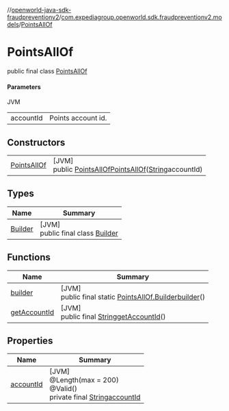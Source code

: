 //[openworld-java-sdk-fraudpreventionv2](../../../index.md)/[com.expediagroup.openworld.sdk.fraudpreventionv2.models](../index.md)/[PointsAllOf](index.md)

# PointsAllOf

public final class [PointsAllOf](index.md)

#### Parameters

JVM

| | |
|---|---|
| accountId | Points account id. |

## Constructors

| | |
|---|---|
| [PointsAllOf](-points-all-of.md) | [JVM]<br>public [PointsAllOf](index.md)[PointsAllOf](-points-all-of.md)([String](https://docs.oracle.com/javase/8/docs/api/java/lang/String.html)accountId) |

## Types

| Name | Summary |
|---|---|
| [Builder](-builder/index.md) | [JVM]<br>public final class [Builder](-builder/index.md) |

## Functions

| Name | Summary |
|---|---|
| [builder](builder.md) | [JVM]<br>public final static [PointsAllOf.Builder](-builder/index.md)[builder](builder.md)() |
| [getAccountId](get-account-id.md) | [JVM]<br>public final [String](https://docs.oracle.com/javase/8/docs/api/java/lang/String.html)[getAccountId](get-account-id.md)() |

## Properties

| Name | Summary |
|---|---|
| [accountId](index.md#-422781466%2FProperties%2F-1883119931) | [JVM]<br>@Length(max = 200)<br>@Valid()<br>private final [String](https://docs.oracle.com/javase/8/docs/api/java/lang/String.html)[accountId](index.md#-422781466%2FProperties%2F-1883119931) |
